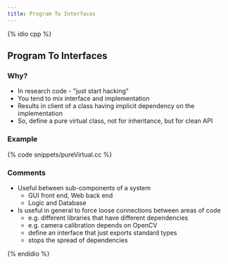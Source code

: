 ```yaml
---
title: Program To Interfaces
---
```


{% idio cpp %}

## Program To Interfaces

### Why?

* In research code - "just start hacking"
* You tend to mix interface and implementation
* Results in client of a class having implicit dependency on the implementation
* So, define a pure virtual class, not for inheritance, but for clean API 

### Example

{% code snippets/pureVirtual.cc %}


### Comments

* Useful between sub-components of a system
    * GUI front end, Web back end
    * Logic and Database
* Is useful in general to force loose connections between areas of code
    * e.g. different libraries that have different dependencies
    * e.g. camera calibration depends on OpenCV
    * define an interface that just exports standard types
    * stops the spread of dependencies

{% endidio %}
